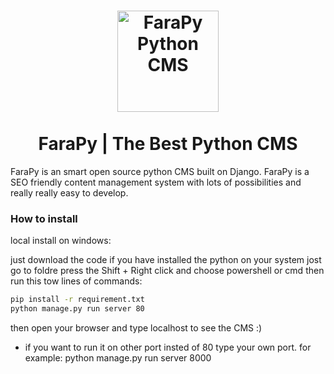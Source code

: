 <h1 align="center">
    <img width="162" src="https://faral.tech/static/farapy.svg" alt="FaraPy Python CMS">
    <br>
    <br>
    FaraPy | The Best Python CMS
</h1>
<p>
FaraPy is an smart open source python CMS built on Django. FaraPy is a SEO friendly content management system with lots of possibilities and really really easy to develop.
</p>

### How to install

local install on windows:

just download the code
if you have installed the python on your system jost go to foldre press the Shift + Right click and choose powershell or cmd
then run this tow lines of commands:

``` bash
pip install -r requirement.txt
python manage.py run server 80

```
then open your browser and type localhost to see the CMS :)
* if you want to run it on other port insted of 80 type your own port. for example: python manage.py run server 8000
